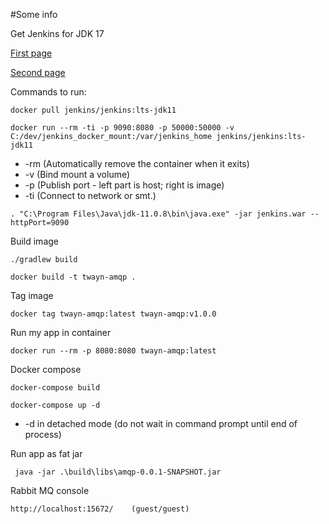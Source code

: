#Some info

Get Jenkins for JDK 17

[First page](https://www.jenkins.io/blog/2022/03/21/java17-preview-availability/)

[Second page](https://www.jenkins.io/doc/administration/requirements/jenkins-on-java-17/)

Commands to run:
```
docker pull jenkins/jenkins:lts-jdk11
```

```
docker run --rm -ti -p 9090:8080 -p 50000:50000 -v C:/dev/jenkins_docker_mount:/var/jenkins_home jenkins/jenkins:lts-jdk11
```
- -rm (Automatically remove the container when it exits)
- -v (Bind mount a volume)
- -p (Publish port - left part is host; right is image)
- -ti (Connect to network or smt.)

```
. "C:\Program Files\Java\jdk-11.0.8\bin\java.exe" -jar jenkins.war --httpPort=9090
```

Build image
```
./gradlew build 
```

```
docker build -t twayn-amqp . 
```

Tag image
```
docker tag twayn-amqp:latest twayn-amqp:v1.0.0
```

Run my app in container
```
docker run --rm -p 8080:8080 twayn-amqp:latest
```

Docker compose
```
docker-compose build
```
```
docker-compose up -d
```
- -d in detached mode (do not wait in command prompt until end of process)

Run app as fat jar
```
 java -jar .\build\libs\amqp-0.0.1-SNAPSHOT.jar
```

Rabbit MQ console
```
http://localhost:15672/    (guest/guest)
```
